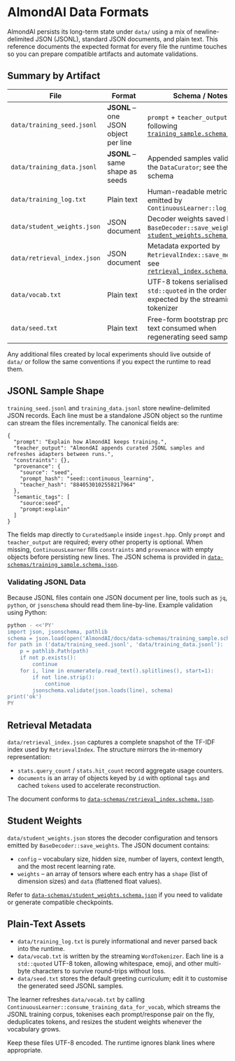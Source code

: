 # AlmondAI Data Formats

AlmondAI persists its long-term state under `data/` using a mix of newline-delimited
JSON (JSONL), standard JSON documents, and plain text. This reference documents the
expected format for every file the runtime touches so you can prepare compatible
artifacts and automate validations.

## Summary by Artifact

| File | Format | Schema / Notes |
| --- | --- | --- |
| `data/training_seed.jsonl` | **JSONL** – one JSON object per line | `prompt` + `teacher_output` pairs following [`training_sample.schema.json`](data-schemas/training_sample.schema.json) |
| `data/training_data.jsonl` | **JSONL** – same shape as seeds | Appended samples validated by the `DataCurator`; see the same schema |
| `data/training_log.txt` | Plain text | Human-readable metrics emitted by `ContinuousLearner::log_stats` |
| `data/student_weights.json` | JSON document | Decoder weights saved by `BaseDecoder::save_weights`; see [`student_weights.schema.json`](data-schemas/student_weights.schema.json) |
| `data/retrieval_index.json` | JSON document | Metadata exported by `RetrievalIndex::save_metadata`; see [`retrieval_index.schema.json`](data-schemas/retrieval_index.schema.json) |
| `data/vocab.txt` | Plain text | UTF-8 tokens serialised with `std::quoted` in the order expected by the streaming tokenizer |
| `data/seed.txt` | Plain text | Free-form bootstrap prompt text consumed when regenerating seed samples |

Any additional files created by local experiments should live outside of `data/` or
follow the same conventions if you expect the runtime to read them.

## JSONL Sample Shape

`training_seed.jsonl` and `training_data.jsonl` store newline-delimited JSON records.
Each line must be a standalone JSON object so the runtime can stream the files
incrementally. The canonical fields are:

```jsonc
{
  "prompt": "Explain how AlmondAI keeps training.",
  "teacher_output": "AlmondAI appends curated JSONL samples and refreshes adapters between runs.",
  "constraints": {},
  "provenance": {
    "source": "seed",
    "prompt_hash": "seed::continuous_learning",
    "teacher_hash": "8840530102558217964"
  },
  "semantic_tags": [
    "source:seed",
    "prompt:explain"
  ]
}
```

The fields map directly to `CuratedSample` inside `ingest.hpp`. Only `prompt` and
`teacher_output` are required; every other property is optional. When missing,
`ContinuousLearner` fills `constraints` and `provenance` with empty objects before
persisting new lines. The JSON schema is provided in
[`data-schemas/training_sample.schema.json`](data-schemas/training_sample.schema.json).

### Validating JSONL Data

Because JSONL files contain one JSON document per line, tools such as `jq`, `python`,
or `jsonschema` should read them line-by-line. Example validation using Python:

```bash
python - <<'PY'
import json, jsonschema, pathlib
schema = json.load(open('AlmondAI/docs/data-schemas/training_sample.schema.json'))
for path in ('data/training_seed.jsonl', 'data/training_data.jsonl'):
    p = pathlib.Path(path)
    if not p.exists():
        continue
    for i, line in enumerate(p.read_text().splitlines(), start=1):
        if not line.strip():
            continue
        jsonschema.validate(json.loads(line), schema)
print('ok')
PY
```

## Retrieval Metadata

`data/retrieval_index.json` captures a complete snapshot of the TF-IDF index used by
`RetrievalIndex`. The structure mirrors the in-memory representation:

- `stats.query_count` / `stats.hit_count` record aggregate usage counters.
- `documents` is an array of objects keyed by `id` with optional `tags` and cached
  `tokens` used to accelerate reconstruction.

The document conforms to [`data-schemas/retrieval_index.schema.json`](data-schemas/retrieval_index.schema.json).

## Student Weights

`data/student_weights.json` stores the decoder configuration and tensors emitted by
`BaseDecoder::save_weights`. The JSON document contains:

- `config` – vocabulary size, hidden size, number of layers, context length, and the
  most recent learning rate.
- `weights` – an array of tensors where each entry has a `shape` (list of dimension
  sizes) and `data` (flattened float values).

Refer to [`data-schemas/student_weights.schema.json`](data-schemas/student_weights.schema.json)
if you need to validate or generate compatible checkpoints.

## Plain-Text Assets

- `data/training_log.txt` is purely informational and never parsed back into the
  runtime.
- `data/vocab.txt` is written by the streaming `WordTokenizer`. Each line is a
  `std::quoted` UTF-8 token, allowing whitespace, emoji, and other multi-byte
  characters to survive round-trips without loss.
- `data/seed.txt` stores the default greeting curriculum; edit it to customise the
  generated seed JSONL samples.

The learner refreshes `data/vocab.txt` by calling
`ContinuousLearner::consume_training_data_for_vocab`, which streams the JSONL
training corpus, tokenises each prompt/response pair on the fly, deduplicates
tokens, and resizes the student weights whenever the vocabulary grows.

Keep these files UTF-8 encoded. The runtime ignores blank lines where appropriate.
